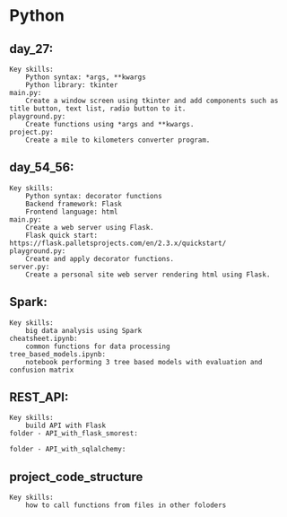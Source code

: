 # Python

## day_27:
    Key skills: 
        Python syntax: *args, **kwargs
        Python library: tkinter
    main.py:
        Create a window screen using tkinter and add components such as title button, text list, radio button to it.
    playground.py:
        Create functions using *args and **kwargs.
    project.py:
        Create a mile to kilometers converter program.

## day_54_56:
    Key skills: 
        Python syntax: decorator functions
        Backend framework: Flask
        Frontend language: html
    main.py:
        Create a web server using Flask.
        Flask quick start: https://flask.palletsprojects.com/en/2.3.x/quickstart/
    playground.py:
        Create and apply decorator functions.
    server.py:
        Create a personal site web server rendering html using Flask.

## Spark:
    Key skills:
        big data analysis using Spark
    cheatsheet.ipynb:
        common functions for data processing
    tree_based_models.ipynb:
        notebook performing 3 tree based models with evaluation and confusion matrix

## REST_API:
    Key skills:
        build API with Flask
    folder - API_with_flask_smorest:

    folder - API_with_sqlalchemy:
    
## project_code_structure
    Key skills:
        how to call functions from files in other foloders
        